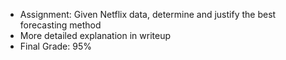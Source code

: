 * Assignment: Given Netflix data, determine and justify the best forecasting method
* More detailed explanation in writeup
* Final Grade: 95%
